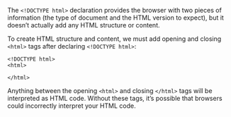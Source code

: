 The ```<!DOCTYPE html>``` declaration provides the browser with two pieces of information (the type of document and the HTML version to expect), but it doesn’t actually add any HTML structure or content.

To create HTML structure and content, we must add opening and closing ```<html>``` tags after declaring ```<!DOCTYPE html>```:
```
<!DOCTYPE html>
<html>

</html>
```

Anything between the opening ```<html>``` and closing ```</html>``` tags will be interpreted as HTML code. Without these tags, it’s possible that browsers could incorrectly interpret your HTML code.